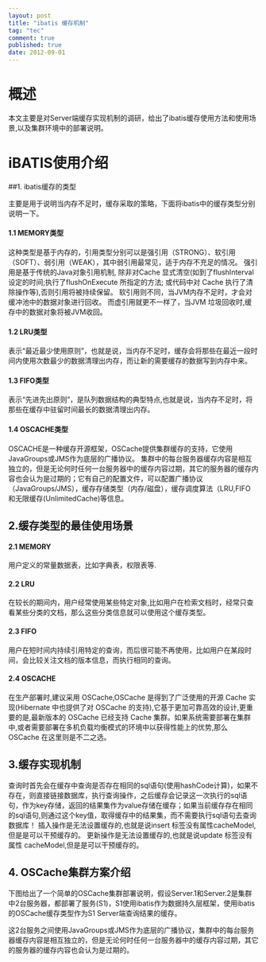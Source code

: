 ```yaml
---
layout: post
title: "ibatis 缓存机制"
tag: "tec"
comment: true
published: true
date: 2012-09-01
---
```


#	概述
本文主要是对Server端缓存实现机制的调研，给出了ibatis缓存使用方法和使用场景,以及集群环境中的部署说明。

# iBATIS使用介绍
##1. ibatis缓存的类型

主要是用于说明当内存不足时，缓存采取的策略，下面将ibatis中的缓存类型分别说明一下。

#### 1.1 MEMORY类型

这种类型是基于内存的，引用类型分别可以是强引用（STRONG）、软引用（SOFT）、弱引用（WEAK），其中弱引用最常见，适于内存不充足的情况。
强引用是基于传统的Java对象引用机制, 除非对Cache 显式清空(如到了flushInterval设定的时间;执行了flushOnExecute 所指定的方法; 或代码中对 Cache 执行了清除操作等),否则引用将被持续保留。
软引用则不同，当JVM内存不足时，才会对缓冲池中的数据对象进行回收。
而虚引用就更不一样了，当JVM 垃圾回收时,缓存中的数据对象将被JVM收回。

#### 1.2 LRU类型

表示“最近最少使用原则”，也就是说，当内存不足时，缓存会将那些在最近一段时间内使用次数最少的数据清理出内存，而让新的需要缓存的数据写到内存中来。

#### 1.3 FIFO类型

表示“先进先出原则”，是队列数据结构的典型特点,也就是说，当内存不足时，将那些在缓存中驻留时间最长的数据清理出内存。

#### 1.4 OSCACHE类型

OSCACHE是一种缓存开源框架，OSCache提供集群缓存的支持，它使用JavaGroups或JMS作为底层的广播协议。
集群中的每台服务器缓存内容是相互独立的，但是无论何时任何一台服务器中的缓存内容过期，其它的服务器的缓存内容也会认为是过期的；它有自己的配置文件，可以配置广播协议（JavaGroups/JMS），缓存存储类型（内存/磁盘），缓存调度算法（LRU,FIFO 和无限缓存(UnlimitedCache)等信息。

## 2.缓存类型的最佳使用场景

#### 2.1 MEMORY

用户定义的常量数据表，比如字典表，权限表等.

#### 2.2 LRU 

在较长的期间内，用户经常使用某些特定对象,比如用户在检索文档时，经常只查看某些分类的文档，那么这些分类信息就可以使用这个缓存类型。 

#### 2.3 FIFO 

用户在短时间内持续引用特定的查询，而后很可能不再使用，比如用户在某段时间，会比较关注文档的版本信息，而执行相同的查询。  

#### 2.4 OSCACHE

在生产部署时,建议采用 OSCache,OSCache 是得到了广泛使用的开源 Cache 实现(Hibernate 中也提供了对 OSCache 的支持),它基于更加可靠高效的设计,更重要的是,最新版本的 OSCache 已经支持 Cache 集群。如果系统需要部署在集群中,或者需要部署在多机负载均衡模式的环境中以获得性能上的优势,那么 OSCache 在这里则是不二之选。

## 3.缓存实现机制

查询时首先会在缓存中查询是否存在相同的sql语句(使用hashCode计算)，如果不存在，则直接链接数据库，执行查询操作，之后缓存会记录这一次执行的sql语句，作为key存储，返回的结果集作为value存储在缓存；如果当前缓存存在相同的sql语句,则通过这个key值，取得缓存中的结果集，而不需要执行sql语句去查询数据库！
插入操作是无法设置缓存的,也就是说insert 标签没有属性cacheModel,但是是可以干预缓存的。
更新操作是无法设置缓存的,也就是说update 标签没有属性 cacheModel,但是是可以干预缓存的。

## 4. OSCache集群方案介绍
下图给出了一个简单的OSCache集群部署说明，假设Server.1和Server.2是集群中2台服务器，都部署了服务(S1)，S1使用ibatis作为数据持久层框架，使用ibatis的OSCache缓存类型作为S1 Server端查询结果的缓存。

这2台服务之间使用JavaGroups或JMS作为底层的广播协议，集群中的每台服务器缓存内容是相互独立的，但是无论何时任何一台服务器中的缓存内容过期，其它的服务器的缓存内容也会认为是过期的。
